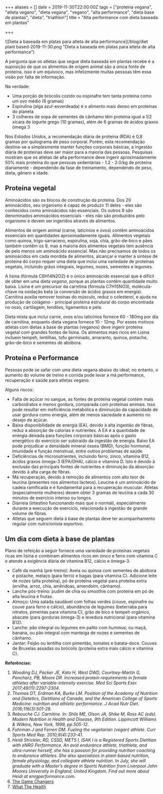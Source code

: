 +++
aliases = []
date = 2019-11-30T22:00:00Z
tags = ["proteina vegana", "atleta vegano", "dieta vegana", "vegano", "alta performance", "dieta base de plantas", "dieta", "triathlon"]
title = "Alta performance com dieta baseada em plantas"

+++

![Dieta a baseada em platas para atleta de alta performance](/blog/diet plant based-2019-11-30.png "Dieta a baseada em platas para atleta de alta performance")

A pergunta que os atletas que segue dieta baseada em plantas recebe é a suposição de que os alimentos de origem animal são a única fonte de proteína, isso é um equívoco, mas infelizmente muitas pessoas têm essa visão por falta de informação.

Na verdade:

* Uma porção de brócolis cozido ou espinafre tem tanta proteína como um ovo médio (6 gramas)
* Espirulina (alga azul-esverdeada) é o alimento mais denso em proteínas do planeta
* 3 colheres de sopa de sementes de cânhamo têm proteína igual a 1/2 xícara de iogurte grego (10 gramas), além de 6 gramas de ácidos graxos ômega 3

Nos _Estados Unidos_, a recomendação diária de proteína (RDA) é 0,8 gramas por quilograma de peso corporal. Porém, esta recomendação destina-se a simplesmente manter funções corporais básicas, a ingestão diária de proteínas deve ser maior para a maioria das pessoas. Pesquisas mostram que os atletas de alta performance deve ingerir aproximadamente 50% mais proteína do que pessoas sedentárias - 1.2 - 2.0/kg de proteína diariamente - dependendo da fase de treinamento, dependendo de peso, dieta, gênero e idade.

## Proteína vegetal

Aminoácidos são os blocos de construção da proteína. Dos 20 aminoácidos, seu organismo é capaz de produzir 11 deles - eles são conhecidos como aminoácidos não essenciais. Os outros 9 são denominados aminoácidos essenciais - eles não são produzidos pelo organismo e devem ser ingeridos através de alimentos.

Alimentos de origem animal (carne, laticínios e ovos) contêm aminoácidos essenciais em quantidades aproximadamente iguais. Alimentos vegetais como quinoa, trigo-sarraceno, espirulina, soja, chia, grão-de-bico e pães também contêm os 9, mas a maioria dos alimentos vegetais tem ausência de pelo menos um aminoácido essencial. Mas não precisamos de todos os aminoácidos em cada mordida de alimentos, alcançar e manter a síntese de proteína do corpo requer uma dieta que inclui uma variedade de proteínas vegetais, incluindo grãos integrais, legumes, nozes, sementes e legumes.

A lisina (fórmula C6H14N2O2) é o único aminoácido essencial que é difícil de obter em uma dieta _vegana_, porque as plantas contêm quantidade muito baixa. Lisina é um precursor da carnitina (fórmula C7H15NO3), molécula-chave na oxidação beta (a conversão de ácidos graxos em energia). Carnitina auxilia remover toxinas do músculo, reduz o colesterol, e ajuda na produção de colágeno - principal proteína estrutural do corpo encontrada no osso, cartilagem, tendões, ligamentos e pele.

Dieta mista que inclui carne, ovos e/ou laticínios fornece 60 - 180mg por dia de carnitina, enquanto dieta vegana fornece 10 - 12mg. Por esses motivos atletas com dietas a base de plantas (veganos) deve ingerir proteína vegetal com grandes fontes de lisina. Os alimentos mais ricos em Lisina incluem tempeh, lentilhas, tofu germinado, amaranto, quinoa, pistache, grão-de-bico e sementes de abóbora.

## Proteína e Performance

Pessoas pode se safar com uma dieta vegana abaixo do ideal; no entanto, o aumento do volume de treino e corrida pode levar a má performance, recuperação e saúde para atletas vegano.

Alguns riscos:

* Falta de açúcar no sangue, as fontes de proteína vegetal contém mais carboidratos e menos gordura, comparada com proteínas animais. Isso pode resultar em ineficiência metabólica e diminuição da capacidade de usar gordura como energia, além de menos saciedade e aumento no desejo de açúcar.
* Baixa disponibilidade de energia (EA), devido à alta ingestão de fibras, reduz a absorção de calorias e nutrientes. A EA é a quantidade de energia deixada para funções corporais básicas após o gasto energético do exercício ser subtraído da ingestão de energia. Baixo EA pode prejudicar a densidade mineral óssea (BMD), função hormonal, imunidade e função menstrual, entre outros problemas de saúde.
* Deficiências de micronutrientes, incluindo ferro, zinco, vitamina B12, ácidos graxos ômega-3 (EPA/DHA), cálcio e vitamina D. Isto é devido à exclusão das principais fontes de nutrientes e diminuição da absorção devido à alta carga de fibras.
* Má recuperação, devido à remoção de alimentos com alto teor de leucina (presentes nos alimentos lácteos). Leucine é um aminoácido de cadeia ramificada e é fundamental para a recuperação muscular. Atletas (especialmente mulheres) devem obter 3 gramas de leucina a cada 30 minutos de exercício intenso ou longos.
* Diarreia (intestino funcionando mais que o normal), especialmente durante a execução de exercício, relacionada à ingestão de grande volume de fibras.
* Atletas que seguem dieta à base de plantas deve ter acompanhamento regular com nutricionista esportivo.

## Um dia com dieta à base de plantas

Plano de refeição a seguir fornece uma variedade de proteínas vegetais ricas em lisina e combinam alimentos ricos em zinco e ferro com vitamina C e atende a exigência diária de vitamina B12, cálcio e ômega-3.

* Café da manhã (pré-treino): Aveia ou quinoa com sementes de abóbora e pistache, melaço (para ferro) e bagas (para vitamina C). Adicione leite de nozes (alta proteína), pó de proteína vegetal para proteína extra (ervilha, arroz, chia, amêndoas, amendoim, cânhamo).
* Lanche pós-treino: pudim de chia ou smoothie com proteína em pó de alta leucina e frutas.
* Almoço: Uma salada saudável com folhas verdes (couve, espinafre ou couve para ferro e cálcio), abundância de legumes (beterraba para nitratos, pimentas para vitamina C), grão de bico e tempeh orgânico, abacate (para gorduras ômega-3) e levedura nutricional (para vitamina B12).
* Lanche: pão integral ou legumes em palito com hummus; ou maçã, banana, ou pão integral com manteiga de nozes e sementes de cânhamo.
* Jantar: Feijão ou lentilha com pimentão, tomates e batata-doce. Couves de Bruxelas assadas ou brócolis (proteína extra mais cálcio e vitamina C).

**Referências:**

1. _Wooding DJ, Packer JE, Kato H, West DWD, Courtney-Martin G, Pencharz, PB, Moore DR. Increased protein requirements in female athletes after variable-intensity exercise. Med Sci Sports Exer. 2017;49(11):2297-2304._
2. _Thomas DT, Erdman KA, Burke LM. Position of the Academy of Nutrition and Dietetics, Dietitians of Canada, and the American College of Sports Medicine: nutrition and athletic performance. J Acad Nutr Diet. 2016;116(3):501-28._
3. _Rebouche CJ. Carnitine. In: Shils ME, Olson JA, Shike M, Ross AC (eds). Modern Nutrition in Health and Disease, 9th Edition. Lippincott Williams & Wilkins, New York, 1999, pp.505-12._
4. _Fuhrman J and Ferreri DM. Fueling the vegetarian (vegan) athlete. Curr Sports Med Rep. 2010;9(4):233-41._
5. _Heidi Strickler, RD, CSSD, METS I, ISAK I is a Registered Sports Dietitian with eNRG Performance. An avid endurance athlete, triathlete, and ultra-runner herself, she has a passion for providing nutrition coaching to endurance athletes. She also specializes in plant-based nutrition, female physiology, and collegiate athlete nutrition. In July, she will graduate with a Master’s degree in Sports Nutrition from Liverpool John Moores University in England, United Kingdom. Find out more about Heidi at enrgperformance.com._
6. [The Game Changers](https://filmow.com/dieta-de-gladiadores-t256320/ "Dieta de Gladiadores, serie produzida pela Netflix - Filmow")
7. [What The Health](https://filmow.com/que-raio-de-saude-t236070/ "Que Raio de Saúde - Filmow")